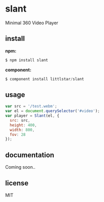 slant
=====

Minimal 360 Video Player

## install

**npm:**

```js
$ npm install slant
```

**component:**

```js
$ component install littlstar/slant
```

## usage

```js
var src = '/test.webm';
var el = document.querySelector('#video');
var player = Slant(el, {
  src: src,
  height: 400,
  width: 800,
  fov: 28
});

```

## documentation

Coming soon..

## license

MIT
